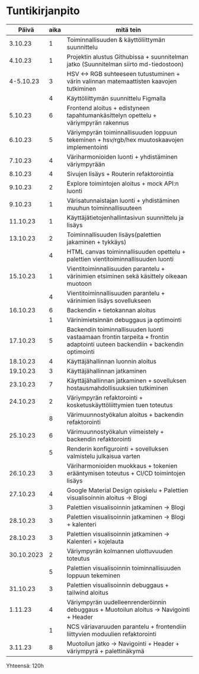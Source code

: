 # Tuntikirjanpito

| Päivä | aika | mitä tein |
| ----- | ---- | --------- |
|3.10.23|1| Toiminnallisuuden & käyttöliittymän suunnittelu|
|4.10.23| 1| Projektin alustus Githubissa + suunnitelman jatko (Suunnitelman siirto md-tiedostoon)|
|4-5.10.23| 3| HSV <-> RGB suhteeseen tutustuminen + värin valinnan matemaattisten kaavojen tutkiminen
||4| Käyttöliittymän suunnittelu Figmalla
|5.10.23|6| Frontend aloitus + edistyneen tapahtumankäsittelyn opettelu + väriympyrän rakennus
|6.10.23|5| Väriympyrän toiminnallisuuden loppuun tekeminen + hsv/rgb/hex muutoskaavojen implementointi
|7.10.23|4| Väriharmonioiden luonti + yhdistäminen väriympyrään
|8.10.23|4| Sivujen lisäys + Routerin refaktorointia
|9.10.23|2| Explore toimintojen aloitus + mock API:n luonti
|9.10.23|1| Värisatunnaistajan luonti + yhdistäminen muuhun toiminnallisuuteen
|11.10.23|1| Käyttäjätietojenhallintasivun suunnittelu ja lisäys
|13.10.23|2| Toiminnallisuuden lisäys(palettien jakaminen + tykkäys)
||4| HTML canvas toiminnallisuuden opettelu + palettien vientitoiminnallisuuden luonti
15.10.23|1| Vientitoiminnallisuuden parantelu + värinimien etsiminen sekä käsittely oikeaan muotoon
||4| Vientitoiminnallisuuden parantelu + värinimien lisäys sovellukseen
|16.10.23|6| Backendin + tietokannan aloitus
||1| Värinimietsinnän debuggaus ja optimointi
|17.10.23|5| Backendin toiminnallisuuden luonti vastaamaan frontin tarpeita + frontin adaptointi uuteen backendiin + backendin optimointi
|18.10.23|4| Käyttäjähallinnan luonnin aloitus
|19.10.23|3| Käyttäjähallinnan jatkaminen
|23.10.23|7| Käyttäjähallinnan jatkaminen + sovelluksen hostausmahdollisuuksien tutkiminen
|24.10.23|2| Väriympyrän refaktorointi + kosketuskäyttöliittymien tuen toteutus
||8| Värimuunnostyökalun aloitus + backendin refaktorointi
|25.10.23|6| Värimuunnostyökalun viimeistely + backendin refaktorointi
||5| Renderin konfigurointi + sovelluksen valmistelu julkaisua varten
|26.10.23|3| Väriharmonioiden muokkaus + tokenien erääntymisen toteutus + CI/CD toimintojen lisäys
|27.10.23|4| Google Material Design opiskelu + Palettien visualisoinnin aloitus -> Blogi 
||3| Palettien visualisoinnin jatkaminen -> Blogi
|28.10.23|3| Palettien visualisoinnin jatkaminen -> Blogi + kalenteri
|28.10.23|3| Palettien visualisoinnin jatkaminen -> Kalenteri + kojelauta
|30.10.2023|2| Väriympyrän kolmannen ulottuvuuden toteutus
||5| Palettien visualisoinnin toiminnallisuuden loppuun tekeminen
|31.10.23|3| Palettien visualisoinnin debuggaus + tailwind aloitus
|1.11.23|4| Väriympyrän uudelleenrenderöinnin debuggaus + Muotoilun aloitus -> Navigointi + Header
||1| NCS väriavaruuden parantelu + frontendiin liittyvien moduulien refaktorointi
3.11.23|8| Muotoilun jatko -> Navigointi + Header + väriympyrä + palettinäkymä

Yhteensä: 120h